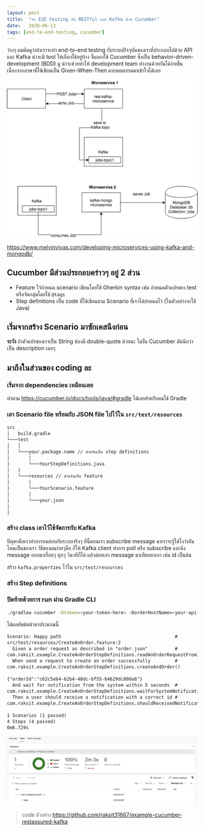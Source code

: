 ```yaml
---
layout: post
title:  "ทำ E2E testing กับ RESTful และ Kafka ด้วย Cucumber"
date:   2020-06-13
tags: [end-to-end-testing, cucumber]
---
```

ว่างๆ ผมคิดดูว่าถ้าเราจะทำ end-to-end testing กับระบบปัจจุบันของเราที่ประกอบไปด้วย API และ Kafka น่าจะมี tool ให้เลือกใช้อยู่บ้าง งั้นลองใช้ Cucumber ซึ่งเป็น behavior-driven-development (BDD) ดู น่าจะช่วยทำให้ development team ทำงานด้วยกันได้ง่ายขึ้น เนื่องจากภาษาที่ใช้เขียนเป็น Given-When-Then แบบคนธรรมดาเข้าใจได้เลย

![Trigger result](/assets/2020-06-13-example-e2e-diagram.jpg)
  
<https://www.melvinvivas.com/developing-microservices-using-kafka-and-mongodb/>

## Cucumber มีส่วนประกอบคร่าวๆ อยู่ 2 ส่วน
- Feature ไว้กำหนด scenario เขียนโดยใช้ Gherkin syntax เช่น กำหนดตัวแปรของ test หรือจัดกลุ่มโดยใช้ `@tags`
- Step definitions เป็น code ที่ใช้เขียนตาม Scenario ที่เราได้กำหนดไว้ (ในตัวอย่างจะใช้ Java)

## เริ่มจากสร้าง Scenario มาซักเคสนึงก่อน
<script src="https://gist.github.com/raksit31667/31f88c3d1678c5eb3c5ed0cbec2c3d1b.js"></script>

<script src="https://gist.github.com/raksit31667/6dce24e3fe2dcf2c3047798b717f1a33.js"></script>

**ระวัง** ถ้าตัวแปรของเราเป็น String ต้องมี double-quote ด้วยนะ ไม่งั้น Cucumber มันนึกว่าเป็น description เฉยๆ  

## มาถึงในส่วนของ coding ละ

### เริ่มจาก dependencies เหมือนเคย
ทำตาม <https://cucumber.io/docs/tools/java/#gradle> ได้เลยสำหรับคนใช้ Gradle
<script src="https://gist.github.com/raksit31667/7dacf37c7dea85533a489ac22a30bd58.js"></script>

### เอา Scenario file พร้อมกับ JSON file ไปไว้ใน `src/test/resources`
```
src
│   build.gradle
└───test
│   │
│   └───your.package.name // สำหรับเก็บ step definitions
│       |   
|       └───YourStepDefinitions.java
│   |   
|   └───resources // สำหรับเก็บ feature
│       |   
|       └───YourScenario.feature
│       |   
|       └───your.json
│
│       
```

### สร้าง class เอาไว้ใช้จัดการกับ Kafka
ปัญหาคือเราทำการทดสอบกับระบบจริงๆ ทีนี้ตอนเรา subscribe message มาเราจะรู้ได้ไงว่าอันไหนเป็นของเรา วิธีของผมง่ายๆคือ ก็ให้ Kafka client ทำการ poll หรือ subscribe และดึง message ออกมาเรื่อยๆ ทุกๆ วินาทีก็ได้ แล้วค่อยเอา message มาเทียบหาเอา เช่น id เป็นต้น  

สร้าง `kafka.properties` ไว้ใน `src/test/resources`
<script src="https://gist.github.com/raksit31667/f6cdd05936043f2914f5e8f0e0bb59ba.js"></script>

<script src="https://gist.github.com/raksit31667/19bcd777318089de9e233ffce23bf077.js"></script>

### สร้าง Step definitions
<script src="https://gist.github.com/raksit31667/236804a990c37502305da8db10ad189e.js"></script>

### ปิดท้ายด้วยการ run ผ่าน Gradle CLI
```sh
./gradlew cucumber -Dtoken=<your-token-here> -DorderHostName=<your-api-hostname> -DkafkaBootstrapServers=<your-kafka-here>

```

ได้ผลลัพธ์หน้าตาประมาณนี้  
```
Scenario: Happy path                                          # src/test/resources/CreateAnOrder.feature:2
  Given a order request as described in "order.json"          # com.raksit.example.CreateAnOrderStepDefinitions.readAnOrderRequestFromJsonFile(java.lang.String)
  When send a request to create an order successfully         # com.raksit.example.CreateAnOrderStepDefinitions.createAndOrder()

{"orderId":"c62c5eb4-62b4-48dc-bf55-64629dc800a6"}
  And wait for notification from the system within 5 seconds  # com.raksit.example.CreateAnOrderStepDefinitions.waitForSystemNotification(int)
  Then a user should receive a notification with a correct id # com.raksit.example.CreateAnOrderStepDefinitions.shouldReceivedNotificationWithCorrectId()

1 Scenarios (1 passed)
4 Steps (4 passed)
0m6.729s
```

![Trigger result](/assets/2020-06-16-example-e2e-test-results.png)
  
> code ตัวอย่าง <https://github.com/raksit31667/example-cucumber-restassured-kafka>